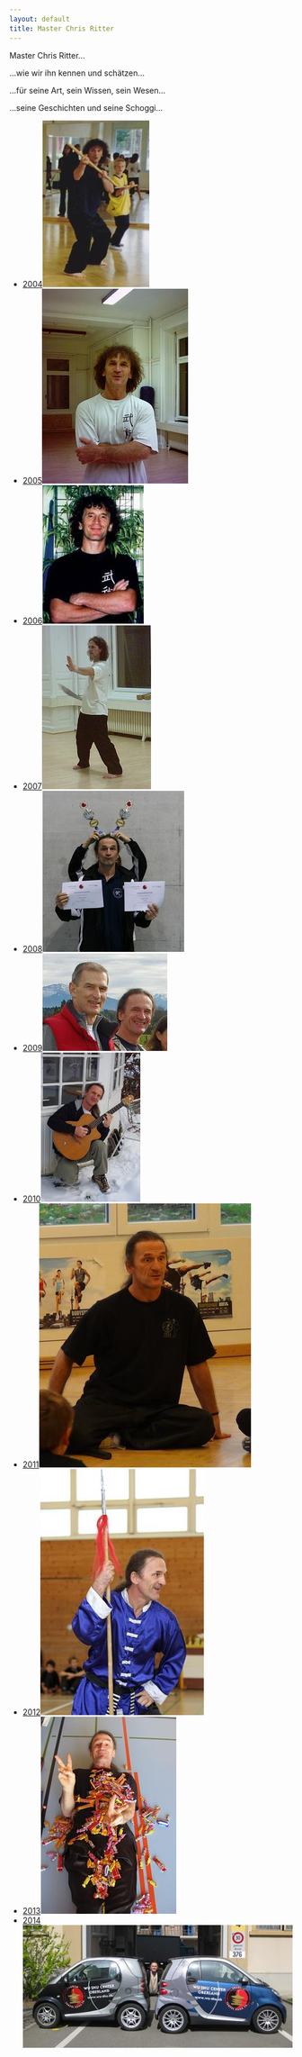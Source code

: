 ```yaml
---
layout: default
title: Master Chris Ritter
---
```


Master Chris Ritter...

...wie wir ihn kennen und schätzen...

...für seine Art, sein Wissen, sein Wesen...

...seine Geschichten und seine Schoggi...

<ul class="small-block-grid-1 medium-block-grid-2 large-block-grid-3">
<li><a target="_blank" href="https://www.flickr.com/photos/117851037@N03/sets/72157643347927145/" class="button-contact-place">2004<img src="/images/chris_04.jpg"></a></li>
<li><a target="_blank" href="https://www.flickr.com/photos/117851037@N03/sets/72157643347927145/" class="button-contact-place">2005<img src="/images/chris_05.jpg"></a></li>
<li><a target="_blank" href="https://www.flickr.com/photos/117851037@N03/sets/72157643347927145/" class="button-contact-place">2006<img src="/images/chris_06.jpg"></a></li>
<li><a target="_blank" href="https://www.flickr.com/photos/117851037@N03/sets/72157643347927145/" class="button-contact-place">2007<img src="/images/chris_07.jpg"></a></li>
<li><a target="_blank" href="https://www.flickr.com/photos/117851037@N03/sets/72157643347927145/" class="button-contact-place">2008<img src="/images/chris_08.jpg"></a></li>
<li><a href="https://www.flickr.com/photos/117851037@N03/sets/72157643347927145/" class="button-contact-place">2009<img src="/images/chris_09.jpg"></a></li>
<li><a target="_blank" href="https://www.flickr.com/photos/117851037@N03/sets/72157643347927145/" class="button-contact-place">2010<img src="/images/chris_10.jpg"></a></li>
<li><a target="_blank" href="https://www.flickr.com/photos/117851037@N03/sets/72157643347927145/" class="button-contact-place">2011<img src="/images/chris_11.jpg"></a></li>
<li><a target="_blank" href="https://www.flickr.com/photos/117851037@N03/sets/72157643347927145/" class="button-contact-place">2012<img src="/images/chris_12.jpg"></a></li>
<li><a target="_blank" href="https://www.flickr.com/photos/117851037@N03/sets/72157643347927145/" class="button-contact-place">2013<img src="/images/chris_13.jpg"></a></li>
<li><a target="_blank" href="https://www.flickr.com/photos/117851037@N03/sets/72157643347927145/" class="button-contact-place">2014<img src="/images/chris_14.jpg"></a></li>
</ul>